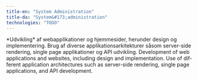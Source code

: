 ```yaml
---
title-en: "System Administration"
title-da: "System&#173;administration"
technologies: "TODO"
---
```

<span lang="dk">
  *Udvikling* af webapplikationer og hjemmesider, herunder design og implementering.
  Brug af diverse applikationsarkitekturer såsom server-side rendering, single
  page applikationer og API udvikling.
</span>
<span lang="en">
  Development of web applications and websites, including design and
  implementation. Use of different application architectures such as server-side
  rendering, single page applications, and API development.
</span>
